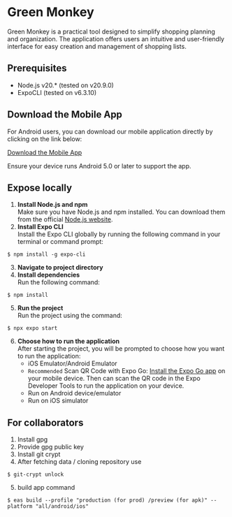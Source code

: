 # Green Monkey

Green Monkey is a practical tool designed to simplify shopping planning and organization. The application offers users
an intuitive and user-friendly interface for easy creation and management of shopping lists.

## Prerequisites

- Node.js v20.\* (tested on v20.9.0)
- ExpoCLI (tested on v6.3.10)

## Download the Mobile App

For Android users, you can download our mobile application directly by clicking on the link below:

[Download the Mobile App](https://expo.dev//accounts/ulcheyev/projects/green-monkey/builds/6ba026a4-e068-498f-b0d9-a62fee05be91)

Ensure your device runs Android 5.0 or later to support the app.

## Expose locally

1. **Install Node.js and npm**<br/>
   Make sure you have Node.js and npm installed. You can download them from the
   official [Node.js website](https://nodejs.org/en).
2. **Install Expo CLI**<br/>
   Install the Expo CLI globally by running the following command in your terminal or command prompt:

```shell
$ npm install -g expo-cli
```

3. **Navigate to project directory**
4. **Install dependencies**<br/>
   Run the following command:

```shell
$ npm install
```

5. **Run the project**<br/>
   Run the project using the command:

```shell
$ npx expo start
```

6. **Choose how to run the application**<br/>
   After starting the project, you will be prompted to choose how you want to run the application:
   - iOS Emulator/Android Emulator
   - `Recommended` Scan QR Code with Expo Go: [Install the Expo Go app](https://expo.dev/go) on your mobile device.
     Then can scan the QR code in the Expo Developer Tools to run the application on your device.
   - Run on Android device/emulator
   - Run on iOS simulator

## For collaborators

1. Install gpg
2. Provide gpg public key
3. Install git crypt
4. After fetching data / cloning repository use

```shell
$ git-crypt unlock
```

5. build app command

```shell
$ eas build --profile "production (for prod) /preview (for apk)" --platform "all/android/ios"
```
